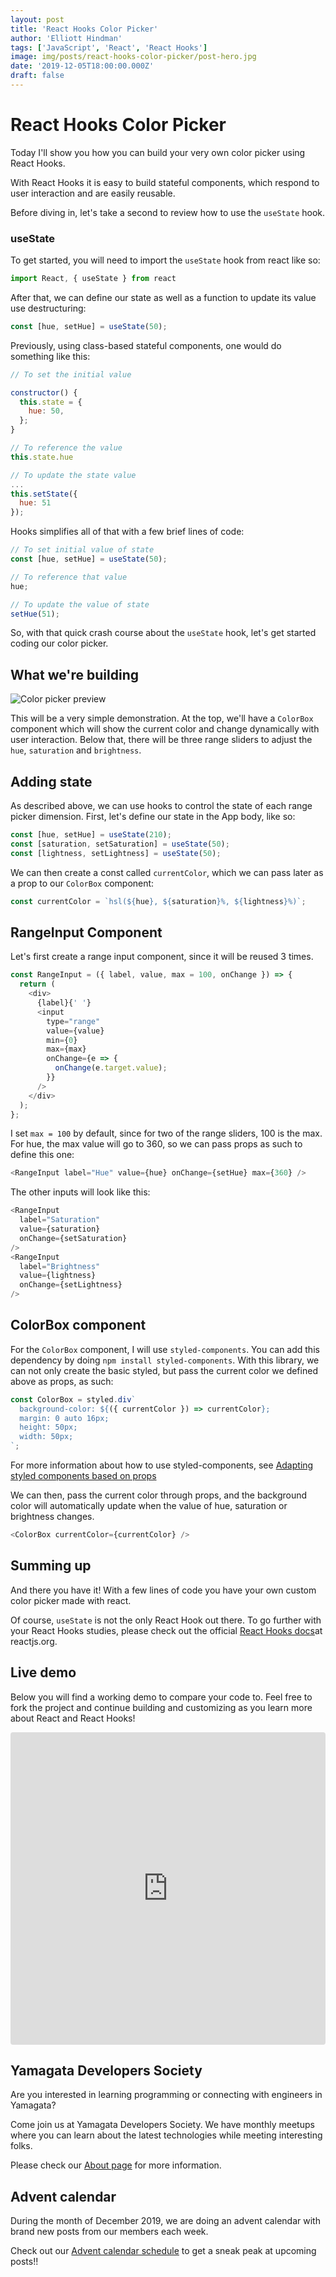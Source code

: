 ```yaml
---
layout: post
title: 'React Hooks Color Picker'
author: 'Elliott Hindman'
tags: ['JavaScript', 'React', 'React Hooks']
image: img/posts/react-hooks-color-picker/post-hero.jpg
date: '2019-12-05T18:00:00.000Z'
draft: false
---
```


# React Hooks Color Picker

Today I'll show you how you can build your very own color picker using React Hooks.

With React Hooks it is easy to build stateful components, which respond to user interaction and are easily reusable.

Before diving in, let's take a second to review how to use the `useState` hook.

### useState

To get started, you will need to import the `useState` hook from react like so:

```js
import React, { useState } from react
```

After that, we can define our state as well as a function to update its value use destructuring:

```js
const [hue, setHue] = useState(50);
```

Previously, using class-based stateful components, one would do something like this:

```js
// To set the initial value

constructor() {
  this.state = {
    hue: 50,
  };
}

// To reference the value
this.state.hue

// To update the state value
...
this.setState({
  hue: 51
});
```

Hooks simplifies all of that with a few brief lines of code:

```js
// To set initial value of state
const [hue, setHue] = useState(50);

// To reference that value
hue;

// To update the value of state
setHue(51);
```

So, with that quick crash course about the `useState` hook, let's get started coding our color picker.

## What we're building

<img src="img/posts/react-hooks-color-picker/demo-screenshot.jpg" alt="Color picker preview">

This will be a very simple demonstration. At the top, we'll have a `ColorBox` component which will show the current color and change dynamically with user interaction.
Below that, there will be three range sliders to adjust the `hue`, `saturation` and `brightness`.

## Adding state

As described above, we can use hooks to control the state of each range picker dimension. First, let's define our state in the App body, like so:

```js
const [hue, setHue] = useState(210);
const [saturation, setSaturation] = useState(50);
const [lightness, setLightness] = useState(50);
```

We can then create a const called `currentColor`, which we can pass later as a prop to our `ColorBox` component:

```js
const currentColor = `hsl(${hue}, ${saturation}%, ${lightness}%)`;
```

## RangeInput Component

Let's first create a range input component, since it will be reused 3 times.

```js
const RangeInput = ({ label, value, max = 100, onChange }) => {
  return (
    <div>
      {label}{' '}
      <input
        type="range"
        value={value}
        min={0}
        max={max}
        onChange={e => {
          onChange(e.target.value);
        }}
      />
    </div>
  );
};
```

I set `max = 100` by default, since for two of the range sliders, 100 is the max. For hue, the max value will go to 360, so we can pass props as such to define this one:

```js
<RangeInput label="Hue" value={hue} onChange={setHue} max={360} />
```

The other inputs will look like this:

```js
<RangeInput
  label="Saturation"
  value={saturation}
  onChange={setSaturation}
/>
<RangeInput
  label="Brightness"
  value={lightness}
  onChange={setLightness}
/>
```

## ColorBox component

For the `ColorBox` component, I will use `styled-components`. You can add this dependency by doing `npm install styled-components`. With this library, we can not only create the basic styled, but pass the current color we defined above as props, as such:

```js
const ColorBox = styled.div`
  background-color: ${({ currentColor }) => currentColor};
  margin: 0 auto 16px;
  height: 50px;
  width: 50px;
`;
```

For more information about how to use styled-components, see <a href="https://www.styled-components.com/docs/basics#adapting-based-on-props" target="_blank" rel="noopener">Adapting styled components based on props</a>

We can then, pass the current color through props, and the background color will automatically update when the value of hue, saturation or brightness changes.

```js
<ColorBox currentColor={currentColor} />
```

## Summing up

And there you have it! With a few lines of code you have your own custom color picker made with react.

Of course, `useState` is not the only React Hook out there. To go further with your React Hooks studies, please check out the official <a href="https://reactjs.org/docs/hooks-intro.html" target="_blank" rel="noopener noreferrer">React Hooks docs</a>at reactjs.org.

## Live demo

Below you will find a working demo to compare your code to. Feel free to fork the project and continue building and customizing as you learn more about React and React Hooks!

<iframe
  src="https://codesandbox.io/embed/cool-burnell-t4lef?fontsize=14&hidenavigation=1&theme=dark"
  style="width:100%; height:500px; border:0; border-radius: 4px; overflow:hidden;"
  title="cool-burnell-t4lef"
  allow="geolocation; microphone; camera; midi; vr; accelerometer; gyroscope; payment; ambient-light-sensor; encrypted-media; usb"
  sandbox="allow-modals allow-forms allow-popups allow-scripts allow-same-origin"
></iframe>

## Yamagata Developers Society

Are you interested in learning programming or connecting with engineers in Yamagata?

Come join us at Yamagata Developers Society. We have monthly meetups where you can learn about the latest technologies while meeting interesting folks.

Please check our <a href="/about/">About page</a> for more information.

## Advent calendar

During the month of December 2019, we are doing an advent calendar with brand new posts from our members each week.

Check out our <a href="https://adventar.org/calendars/4619">Advent calendar schedule</a> to get a sneak peak at upcoming posts!!
